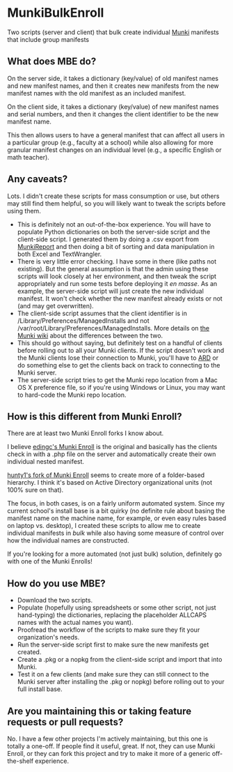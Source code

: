 # MunkiBulkEnroll
Two scripts (server and client) that bulk create individual [Munki](https://github.com/munki/munki) manifests that include group manifests

## What does MBE do?
On the server side, it takes a dictionary (key/value) of old manifest names and new manifest names, and then it creates new manifests from the new manifest names with the old manifest as an included manifest.

On the client side, it takes a dictionary (key/value) of new manifest names and serial numbers, and then it changes the client identifier to be the new manifest name.

This then allows users to have a general manifest that can affect all users in a particular group (e.g., faculty at a school) while also allowing for more granular manifest changes on an individual level (e.g., a specific English or math teacher).

## Any caveats?
Lots. I didn't create these scripts for mass consumption or use, but others may still find them helpful, so you will likely want to tweak the scripts before using them.

* This is definitely not an out-of-the-box experience. You will have to populate Python dictionaries on both the server-side script and the client-side script. I generated them by doing a .csv export from [MunkiReport](https://github.com/munkireport/munkireport-php) and then doing a bit of sorting and data manipulation in both Excel and TextWrangler.
* There is very little error checking. I have some in there (like paths not existing). But the general assumption is that the admin using these scripts will look closely at her environment, and then tweak the script appropriately and run some tests before deploying it _en masse_. As an example, the server-side script will just create the new individual manifest. It won't check whether the new manifest already exists or not (and may get overwritten).
* The client-side script assumes that the client identifier is in /Library/Preferences/ManagedInstalls and not /var/root/Library/Preferences/ManagedInstalls. More details on [the Munki wiki](https://github.com/munki/munki/wiki/Preferences#secure-configuration) about the differences between the two.
* This should go without saying, but definitely test on a handful of clients before rolling out to all your Munki clients. If the script doesn't work and the Munki clients lose their connection to Munki, you'll have to [ARD](http://www.apple.com/remotedesktop/) or do something else to get the clients back on track to connecting to the Munki server.
* The server-side script tries to get the Munki repo location from a Mac OS X preference file, so if you're using Windows or Linux, you may want to hard-code the Munki repo location.

## How is this different from Munki Enroll?

There are at least two Munki Enroll forks I know about.

I believe [edingc's Munki Enroll](https://github.com/edingc/munki-enroll) is the original and basically has the clients check in with a .php file on the server and automatically create their own individual nested manifest.

[hunty1's fork of Munki Enroll](https://github.com/hunty1/munki-enroll) seems to create more of a folder-based hierarchy. I think it's based on Active Directory organizational units (not 100% sure on that).

The focus, in both cases, is on a fairly uniform automated system. Since my current school's install base is a bit quirky (no definite rule about basing the manifest name on the machine name, for example, or even easy rules based on laptop vs. desktop), I created these scripts to allow me to create individual manifests in _bulk_ while also having some measure of control over how the individual names are constructed.

If you're looking for a more automated (not just bulk) solution, definitely go with one of the Munki Enrolls!

## How do you use MBE?

* Download the two scripts.
* Populate (hopefully using spreadsheets or some other script, not just hand-typing) the dictionaries, replacing the placeholder ALLCAPS names with the actual names you want).
* Proofread the workflow of the scripts to make sure they fit your organization's needs.
* Run the server-side script first to make sure the new manifests get created.
* Create a .pkg or a nopkg from the client-side script and import that into Munki.
* Test it on a few clients (and make sure they can still connect to the Munki server after installing the .pkg or nopkg) before rolling out to your full install base.

## Are you maintaining this or taking feature requests or pull requests?
No. I have a few other projects I'm actively maintaining, but this one is totally a one-off. If people find it useful, great. If not, they can use Munki Enroll, or they can fork this project and try to make it more of a generic off-the-shelf experience.
